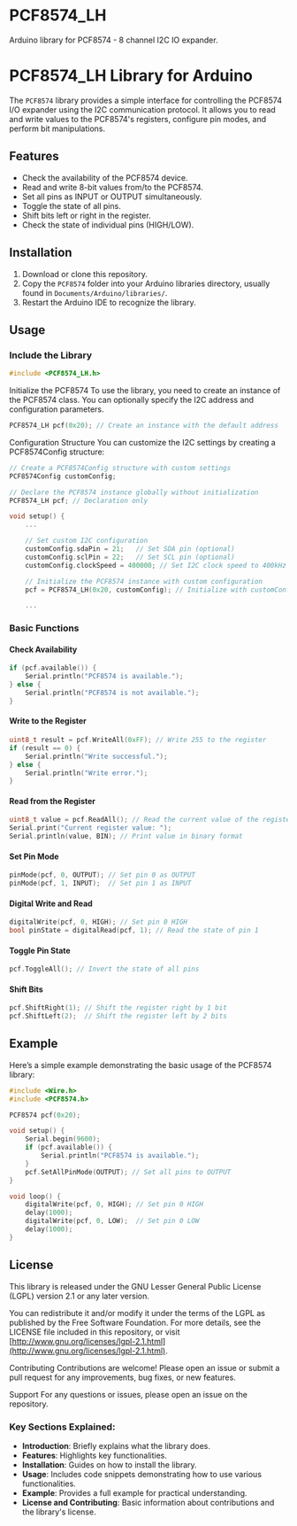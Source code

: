 # PCF8574_LH
Arduino library for PCF8574 - 8 channel I2C IO expander.

# PCF8574_LH Library for Arduino

The `PCF8574` library provides a simple interface for controlling the PCF8574 I/O expander using the I2C communication protocol. It allows you to read and write values to the PCF8574's registers, configure pin modes, and perform bit manipulations.

## Features

- Check the availability of the PCF8574 device.
- Read and write 8-bit values from/to the PCF8574.
- Set all pins as INPUT or OUTPUT simultaneously.
- Toggle the state of all pins.
- Shift bits left or right in the register.
- Check the state of individual pins (HIGH/LOW).

## Installation

1. Download or clone this repository.
2. Copy the `PCF8574` folder into your Arduino libraries directory, usually found in `Documents/Arduino/libraries/`.
3. Restart the Arduino IDE to recognize the library.

## Usage

### Include the Library

```cpp
#include <PCF8574_LH.h>
```
Initialize the PCF8574
To use the library, you need to create an instance of the PCF8574 class. You can optionally specify the I2C address and configuration parameters.

```cpp
PCF8574_LH pcf(0x20); // Create an instance with the default address
```

Configuration Structure
You can customize the I2C settings by creating a PCF8574Config structure:

```cpp
// Create a PCF8574Config structure with custom settings
PCF8574Config customConfig;

// Declare the PCF8574 instance globally without initialization
PCF8574_LH pcf; // Declaration only

void setup() {
    ...

    // Set custom I2C configuration
    customConfig.sdaPin = 21;   // Set SDA pin (optional)  
    customConfig.sclPin = 22;   // Set SCL pin (optional)   
    customConfig.clockSpeed = 400000; // Set I2C clock speed to 400kHz (optional)

    // Initialize the PCF8574 instance with custom configuration
    pcf = PCF8574_LH(0x20, customConfig); // Initialize with customConfig

    ...
```

### Basic Functions

#### Check Availability

```cpp
if (pcf.available()) {
    Serial.println("PCF8574 is available.");
} else {
    Serial.println("PCF8574 is not available.");
}
```

#### Write to the Register

```cpp
uint8_t result = pcf.WriteAll(0xFF); // Write 255 to the register
if (result == 0) {
    Serial.println("Write successful.");
} else {
    Serial.println("Write error.");
}
```

#### Read from the Register

```cpp
uint8_t value = pcf.ReadAll(); // Read the current value of the register
Serial.print("Current register value: ");
Serial.println(value, BIN); // Print value in binary format
```

#### Set Pin Mode

```cpp
pinMode(pcf, 0, OUTPUT); // Set pin 0 as OUTPUT
pinMode(pcf, 1, INPUT);  // Set pin 1 as INPUT
```

#### Digital Write and Read

```cpp
digitalWrite(pcf, 0, HIGH); // Set pin 0 HIGH
bool pinState = digitalRead(pcf, 1); // Read the state of pin 1
```

#### Toggle Pin State

```cpp
pcf.ToggleAll(); // Invert the state of all pins
```

#### Shift Bits

```cpp
pcf.ShiftRight(1); // Shift the register right by 1 bit
pcf.ShiftLeft(2);  // Shift the register left by 2 bits
```

## Example
Here’s a simple example demonstrating the basic usage of the PCF8574 library:

```cpp
#include <Wire.h>
#include <PCF8574.h>

PCF8574 pcf(0x20);

void setup() {
    Serial.begin(9600);
    if (pcf.available()) {
        Serial.println("PCF8574 is available.");
    }
    pcf.SetAllPinMode(OUTPUT); // Set all pins to OUTPUT
}

void loop() {
    digitalWrite(pcf, 0, HIGH); // Set pin 0 HIGH
    delay(1000);
    digitalWrite(pcf, 0, LOW);  // Set pin 0 LOW
    delay(1000);
}
```

## License

This library is released under the GNU Lesser General Public License (LGPL) version 2.1 or any later version.

You can redistribute it and/or modify it under the terms of the LGPL as published by the Free Software Foundation. For more details, see the LICENSE file included in this repository, or visit [http://www.gnu.org/licenses/lgpl-2.1.html](http://www.gnu.org/licenses/lgpl-2.1.html).


Contributing
Contributions are welcome! Please open an issue or submit a pull request for any improvements, bug fixes, or new features.

Support
For any questions or issues, please open an issue on the repository.


### Key Sections Explained:
- **Introduction**: Briefly explains what the library does.
- **Features**: Highlights key functionalities.
- **Installation**: Guides on how to install the library.
- **Usage**: Includes code snippets demonstrating how to use various functionalities.
- **Example**: Provides a full example for practical understanding.
- **License and Contributing**: Basic information about contributions and the library's license.


